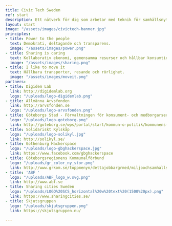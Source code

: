 ```yaml
---
title: Civic Tech Sweden
ref: start
description: Ett nätverk för dig som arbetar med teknik för samhällsnytta
layout: start
image: "/assets/images/civictech-banner.jpg"
principles:
- title: Power to the people
  text: Demokrati, deltagande och transparens.
  image: "/assets/images/power.png"
- title: Sharing is caring
  text: Kollaborativ ekonomi, gemensamma resurser och hållbar konsumtion.
  image: "/assets/images/sharing.png"
- title: I like to move it
  text: Hållbara transporter, resande och rörlighet.
  image: "/assets/images/moveit.png"
partners:
- title: Digidem Lab
  link: http://digidemlab.org
  logo: "/uploads/logo-digidemlab.png"
- title: Allmänna Arvsfonden
  link: http://arvsfonden.se
  logo: "/uploads/logo-arvsfonden.png"
- title: Göteborgs Stad - Förvaltningen för konsument- och medborgarservice
  logo: "/uploads/logo-goteborg.png"
  link: http://goteborg.se/wps/portal/start/kommun-o-politik/kommunens-organisation/forvaltningar/forvaltningar/forvaltningen-for-konsument--och-medborgarservice-/!ut/p/z1/hU7NCoMwGHsar_1q_Wm7WxlD0P3ALrpehrpOZauVWjfY00-Pg40FcghJSEBCAbIvH11Tus705X3WJxmfQ5JgPw39LNkIikW0JtFufwiyI4H8X0DONv4BgSEF2VUaPWuNMCIkoowwzhkNGY85XfZFXwWsAWnVVVll0WTnW61zw7jysIcvU31b2BhUG-3hb5XWjA6KzyQMunhtVS7e-Y0waA!!/dz/d5/L2dBISEvZ0FBIS9nQSEh/
- title: Solidariskt Kylskåp
  logo: "/uploads/logo-solikyl.jpg"
  link: http://solikyl.se/
- title: Gothenburg Hackerspace
  logo: "/uploads/logo-gbghackerspace.jpg"
  link: https://www.facebook.com/gbghackerspace
- title: Göteborgsregionens Kommunalförbund
  logo: "/uploads/gr_color_ny_stor.png"
  link: http://www.grkom.se/toppmenyn/dettajobbargrmed/miljoochsamhallsbyggnad/miljoochkretslopp.4.4fea3bce111092982468000586.html
- title: 'ABF '
  logo: "/uploads/ABF_logo_w.svg.png"
  link: http://www.abf.se
- title: Sharing cities Sweden
  logo: "/uploads/LOGO%20SCS_horizontal%20w%20text%20(1500%20px).png"
  link: https://www.sharingcities.se/
- title: Skjutsgruppen
  logo: "/uploads/skjutsgruppen.png"
  link: https://skjutsgruppen.nu/

---
```

